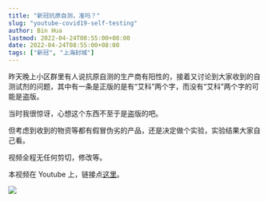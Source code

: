 ```yaml
---
title: "新冠抗原自测，准吗？"
slug: "youtube-covid19-self-testing"
author: Bin Hua
lastmod: 2022-04-24T08:55:00+08:00
date: 2022-04-24T08:55:00+08:00
tags: ["新冠", "上海封城"]
---
```


昨天晚上小区群里有人说抗原自测的生产商有阳性的，接着又讨论到大家收到的自测试剂的问题，其中有一条是正版的是有“艾科”两个字，而没有“艾科”两个字的可能是盗版。

当时我很惊讶，心想这个东西不至于是盗版的吧。

但考虑到收到的物资等都有假冒伪劣的产品，还是决定做个实验，实验结果大家自己看。

视频全程无任何剪切，修改等。

本视频在 Youtube 上，链接点[这里](https://www.youtube.com/watch?v=xkfNLo6htGY)。

![](/imgs/youtube-covid19-self-testing.jpg)